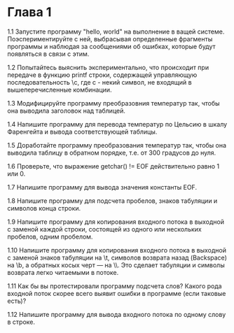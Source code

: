 # Глава 1

1.1 Запустите программу "hello, world" на выполнение в ващей системе. Поэспериментируйте с ней, выбрасывая определенные фрагменты программы и наблюдая за сообщениями об ошибках, которые будут появляться в связи с этим.

1.2 Попытайтесь выяснить экспериментально, что происходит при передаче в функцию printf строки, содержащей управляющую последовательность \с, где с - некий символ, не входящий в вышеперечисленные комбинации.

1.3 Модифицируйте программу преобразовния температур так, чтобы она выводила заголовок над таблицей.

1.4 Напишите программу для перевода температур по Цельсию в шкалу Фаренгейта и вывода соответствующей таблицы. 

1.5 Доработайте программу преобразования температур так, чтобы она выводила таблицу в обратном порядке, т.е. от 300 градусов до нуля.

1.6 Проверьте, что выражение getchar() != EOF действительно равно 1 или 0.

1.7 Напишите программу для вывода значения константы EOF. 

1.8 Напишите программу для подсчета пробелов, знаков табуляции и символов конца строки. 

1.9 Напишите программу для копирования входного потока в выходной с заменой каждой строки, состоящей из одного или нескольких пробелов, одним пробелом.

1.10 Напишите программу для копирования входного потока в выходной с заменой знаков табуляции на \t, символов возврата назад (Backspace) на \b, а обратных косых черт — на \\\\. Это сделает табуляции и символы возврата легко читаемыми в потоке.

1.11 Как бы вы протестировали программу подсчета слов? Какого рода входной поток скорее всего выявит ошибки в программе (если таковые есть)?

1.12 Напишите программу для вывода входного потока по одному слову в строке. 
